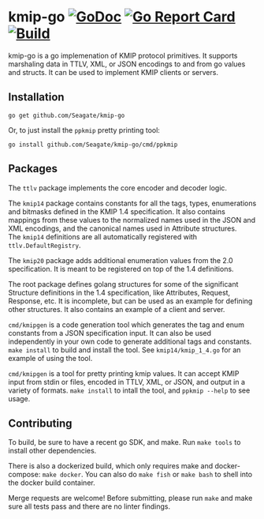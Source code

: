 kmip-go [![GoDoc](https://godoc.org/github.com/Seagate/kmip-go?status.png)](https://godoc.org/github.com/Seagate/kmip-go) [![Go Report Card](https://goreportcard.com/badge/github.com/Seagate/kmip-go)](https://goreportcard.com/report/Seagate/kmip-go) [![Build](https://github.com/Seagate/kmip-go/workflows/Build/badge.svg)](https://github.com/Seagate/kmip-go/actions?query=branch%3Amaster+workflow%3ABuild+)
=======

kmip-go is a go implemenation of KMIP protocol primitives.  It supports marshaling data in TTLV, XML, or JSON
encodings to and from go values and structs.  It can be used to implement KMIP clients or servers.

Installation
------------

    go get github.com/Seagate/kmip-go
    
Or, to just install the `ppkmip` pretty printing tool:

    go install github.com/Seagate/kmip-go/cmd/ppkmip
    
Packages
--------

The `ttlv` package implements the core encoder and decoder logic.

The `kmip14` package contains constants for all the tags, types, enumerations and bitmasks defined in the KMIP 1.4
specification.   It also contains mappings from these values to the normalized names used in the JSON and XML
encodings, and the canonical names used in Attribute structures.  
The `kmip14` definitions are all automatically registered with `ttlv.DefaultRegistry`.

The `kmip20` package adds additional enumeration values from the 2.0 specification.  It is meant to be registered
on top of the 1.4 definitions.

The root package defines golang structures for some of the significant Structure definitions in the 1.4 
specification, like Attributes, Request, Response, etc.  It is incomplete, but can be used as an example
for defining other structures.  It also contains an example of a client and server.

`cmd/kmipgen` is a code generation tool which generates the tag and enum constants from a JSON specification
input.  It can also be used independently in your own code to generate additional tags and constants.  `make install`
to build and install the tool.  See `kmip14/kmip_1_4.go` for an example of using the tool.

`cmd/kmipgen` is a tool for pretty printing kmip values.  It can accept KMIP input from stdin or files, encoded
in TTLV, XML, or JSON, and output in a variety of formats.  `make install` to intall the tool, and 
`ppkmip --help` to see usage.

Contributing
------------

To build, be sure to have a recent go SDK, and make.  Run `make tools` to install other dependencies.

There is also a dockerized build, which only requires make and docker-compose: `make docker`.  You can also
do `make fish` or `make bash` to shell into the docker build container.

Merge requests are welcome!  Before submitting, please run `make` and make sure all tests pass and there are
no linter findings.